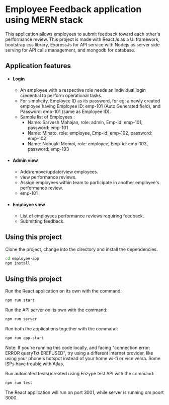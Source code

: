 # Employee Feedback application using MERN stack

This application allows employees to submit feedback toward each other's performance review.
This project is made with ReactJs as a UI framework, bootstrap css library, ExpressJs for API service with Nodejs as server side serving for API calls management, and mongodb for database.

## Application features

- #### Login
    - An employee with a respective role needs an individual login credential to perform operational tasks.
    - For simplicity, Employee ID as its password, for eg: a newly created employee having Employee ID: emp-101 (Auto Generated field), and Password:  emp-101 (same as Employee ID).
    - Sample list of Employees :
        - Name: Sarvesh Mahajan, role: admin, Emp-id: emp-101, password: emp-101
        - Name: Minato, role: employee, Emp-id: emp-102, password: emp-102
        - Name: Nobuaki Momoi, role: employee, Emp-id: emp-103, password: emp-103

    
- #### Admin view 
    - Add/remove/update/view employees.
    - view performance reviews.
    - Assign employees within team to participate in another employee's performance review.
    - emp-101
- #### Employee view 
    - List of employees performance reviews requiring feedback.
    - Submitting feedback.
    
## Using this project

Clone the project, change into the directory and install the dependencies.

```bash
cd employee-app
npm install
```
## Using this project

Run the React application on its own with the command:

```bash
npm run start
```

Run the API server on its own with the command:

```bash
npm run server
```

Run both the applications together with the command:

```bash
npm run app-start
```
Note: If you're running this code locally, and facing "connection error: ERROR queryTxt EREFUSED", try using a different internet provider, like using your phone's hotspot instead of your home wi-fi or vice versa. 
Some ISPs have trouble with Atlas.

Run automated tests()created using Enzype test API with the command:

```bash
npm run test
```
The React application will run on port 3001, while server is running om poort 3000.
